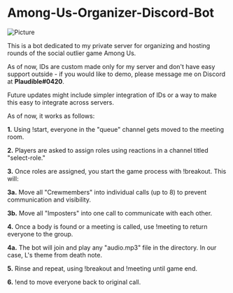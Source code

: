 # Among-Us-Organizer-Discord-Bot
![Picture](https://i.imgur.com/hyOY9VN.png)

This is a bot dedicated to my private server for organizing and hosting rounds of the social outlier game Among Us.

As of now, IDs are custom made only for my server and don't have easy support outside - if you would like to demo,
please message me on Discord at **Plaudible#0420**. 

Future updates might include simpler integration of IDs or a way to make this easy to integrate across servers.

As of now, it works as follows:

**1.** Using !start, everyone in the "queue" channel gets moved to the meeting room.

**2.** Players are asked to assign roles using reactions in a channel titled "select-role."

**3.** Once roles are assigned, you start the game process with !breakout. This will:

   **3a.** Move all "Crewmembers" into individual calls (up to 8) to prevent communication and visibility.
    
   **3b.** Move all "Imposters" into one call to communicate with each other.
    
**4.** Once a body is found or a meeting is called, use !meeting to return everyone to the group.

   **4a.** The bot will join and play any "audio.mp3" file in the directory. In our case, L's theme from death note.
    
**5.** Rinse and repeat, using !breakout and !meeting until game end.

**6.** !end to move everyone back to original call.
